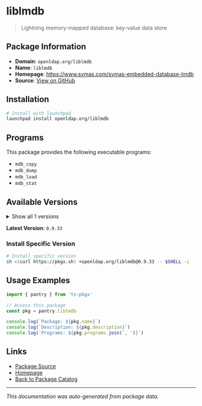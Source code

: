 # liblmdb

> Lightning memory-mapped database: key-value data store

## Package Information

- **Domain**: `openldap.org/liblmdb`
- **Name**: `liblmdb`
- **Homepage**: https://www.symas.com/symas-embedded-database-lmdb
- **Source**: [View on GitHub](https://github.com/pkgxdev/pantry/tree/main/projects/openldap.org/liblmdb/package.yml)

## Installation

```bash
# Install with launchpad
launchpad install openldap.org/liblmdb
```

## Programs

This package provides the following executable programs:

- `mdb_copy`
- `mdb_dump`
- `mdb_load`
- `mdb_stat`

## Available Versions

<details>
<summary>Show all 1 versions</summary>

- `0.9.33`

</details>

**Latest Version**: `0.9.33`

### Install Specific Version

```bash
# Install specific version
sh <(curl https://pkgx.sh) +openldap.org/liblmdb@0.9.33 -- $SHELL -i
```

## Usage Examples

```typescript
import { pantry } from 'ts-pkgx'

// Access this package
const pkg = pantry.liblmdb

console.log(`Package: ${pkg.name}`)
console.log(`Description: ${pkg.description}`)
console.log(`Programs: ${pkg.programs.join(', ')}`)
```

## Links

- [Package Source](https://github.com/pkgxdev/pantry/tree/main/projects/openldap.org/liblmdb/package.yml)
- [Homepage](https://www.symas.com/symas-embedded-database-lmdb)
- [Back to Package Catalog](../../../package-catalog.md)

---

*This documentation was auto-generated from package data.*
